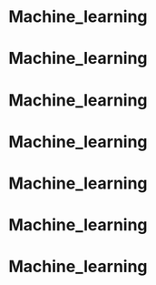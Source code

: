 # Machine_learning
# Machine_learning
# Machine_learning
# Machine_learning
# Machine_learning
# Machine_learning
# Machine_learning
